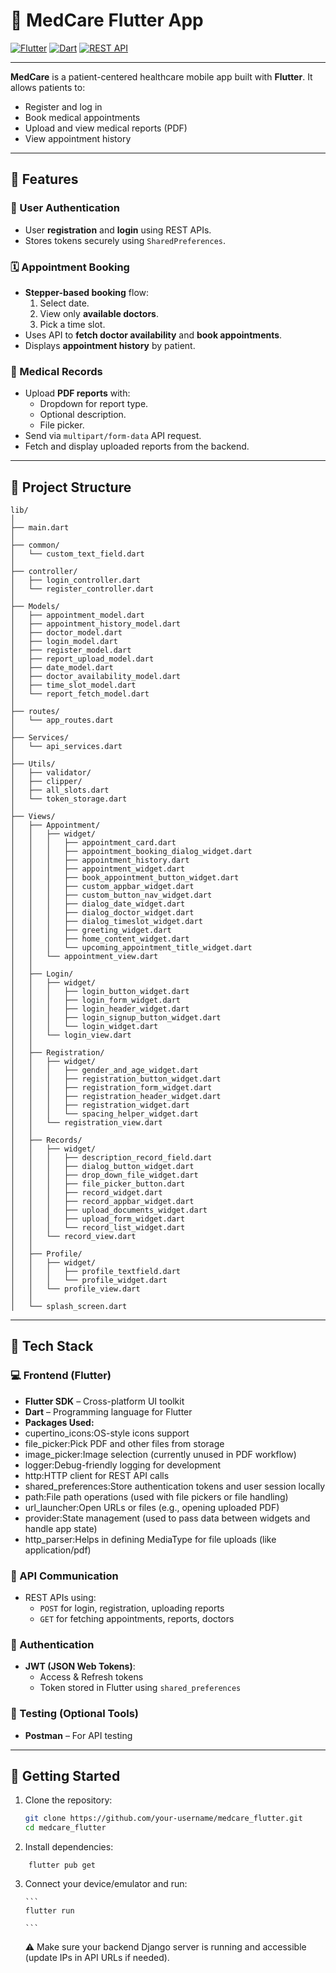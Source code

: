 # 🏥 MedCare Flutter App

[![Flutter](https://img.shields.io/badge/Flutter-02569B?style=for-the-badge&logo=flutter&logoColor=white)](https://flutter.dev)
[![Dart](https://img.shields.io/badge/Dart-0175C2?style=for-the-badge&logo=dart&logoColor=white)](https://dart.dev)
[![REST API](https://img.shields.io/badge/REST%20API-FF6C37?style=for-the-badge&logo=api&logoColor=white)]()

---
**MedCare** is a patient-centered healthcare mobile app built with **Flutter**. It allows patients to:
- Register and log in
- Book medical appointments
- Upload and view medical reports (PDF)
- View appointment history

---

## 📲 Features

### 👤 User Authentication

- User **registration** and **login** using REST APIs.
- Stores tokens securely using `SharedPreferences`.

### 🗓️ Appointment Booking

- **Stepper-based booking** flow:
  1. Select date.
  2. View only **available doctors**.
  3. Pick a time slot.
- Uses API to **fetch doctor availability** and **book appointments**.
- Displays **appointment history** by patient.

### 📄 Medical Records

- Upload **PDF reports** with:
  - Dropdown for report type.
  - Optional description.
  - File picker.
- Send via `multipart/form-data` API request.
- Fetch and display uploaded reports from the backend.

---

## 🧱 Project Structure

```
lib/
│
├── main.dart
│
├── common/
│   └── custom_text_field.dart
│
├── controller/
│   ├── login_controller.dart
│   └── register_controller.dart
│
├── Models/
│   ├── appointment_model.dart
│   ├── appointment_history_model.dart
│   ├── doctor_model.dart
│   ├── login_model.dart
│   ├── register_model.dart
│   ├── report_upload_model.dart
│   ├── date_model.dart
│   ├── doctor_availability_model.dart
│   ├── time_slot_model.dart
│   └── report_fetch_model.dart
│
├── routes/
│   └── app_routes.dart
│
├── Services/
│   └── api_services.dart
│
├── Utils/
│   ├── validator/
│   ├── clipper/
│   ├── all_slots.dart
│   └── token_storage.dart
│
├── Views/
│   ├── Appointment/
│   │   ├── widget/
│   │   │   ├── appointment_card.dart
│   │   │   ├── appointment_booking_dialog_widget.dart
│   │   │   ├── appointment_history.dart
│   │   │   ├── appointment_widget.dart
│   │   │   ├── book_appointment_button_widget.dart
│   │   │   ├── custom_appbar_widget.dart
│   │   │   ├── custom_button_nav_widget.dart
│   │   │   ├── dialog_date_widget.dart
│   │   │   ├── dialog_doctor_widget.dart
│   │   │   ├── dialog_timeslot_widget.dart
│   │   │   ├── greeting_widget.dart
│   │   │   ├── home_content_widget.dart
│   │   │   └── upcoming_appointment_title_widget.dart
│   │   └── appointment_view.dart
│   │
│   ├── Login/
│   │   ├── widget/
│   │   │   ├── login_button_widget.dart
│   │   │   ├── login_form_widget.dart
│   │   │   ├── login_header_widget.dart
│   │   │   ├── login_signup_button_widget.dart
│   │   │   └── login_widget.dart
│   │   └── login_view.dart
│   │
│   ├── Registration/
│   │   ├── widget/
│   │   │   ├── gender_and_age_widget.dart
│   │   │   ├── registration_button_widget.dart
│   │   │   ├── registration_form_widget.dart
│   │   │   ├── registration_header_widget.dart
│   │   │   ├── registration_widget.dart
│   │   │   └── spacing_helper_widget.dart
│   │   └── registration_view.dart
│   │
│   ├── Records/
│   │   ├── widget/
│   │   │   ├── description_record_field.dart
│   │   │   ├── dialog_button_widget.dart
│   │   │   ├── drop_down_file_widget.dart
│   │   │   ├── file_picker_button.dart
│   │   │   ├── record_widget.dart
│   │   │   ├── record_appbar_widget.dart
│   │   │   ├── upload_documents_widget.dart
│   │   │   ├── upload_form_widget.dart
│   │   │   └── record_list_widget.dart
│   │   └── record_view.dart
│   │
│   ├── Profile/
│   │   ├── widget/
│   │   │   ├── profile_textfield.dart
│   │   │   └── profile_widget.dart
│   │   └── profile_view.dart
│   │
│   └── splash_screen.dart

```

---

## 🧰 Tech Stack

### 💻 Frontend (Flutter)

- **Flutter SDK** – Cross-platform UI toolkit
- **Dart** – Programming language for Flutter
- **Packages Used:**
- cupertino_icons:OS-style icons support
- file_picker:Pick PDF and other files from storage
- image_picker:Image selection (currently unused in PDF workflow)
- logger:Debug-friendly logging for development
- http:HTTP client for REST API calls
- shared_preferences:Store authentication tokens and user session locally
- path:File path operations (used with file pickers or file handling)
- url_launcher:Open URLs or files (e.g., opening uploaded PDF)
- provider:State management (used to pass data between widgets and handle app state)
- http_parser:Helps in defining MediaType for file uploads (like application/pdf)


### 📡 API Communication

- REST APIs using:
  - `POST` for login, registration, uploading reports
  - `GET` for fetching appointments, reports, doctors

### 🔐 Authentication

- **JWT (JSON Web Tokens)**:
  - Access & Refresh tokens
  - Token stored in Flutter using `shared_preferences`

### 🧪 Testing (Optional Tools)
- **Postman** – For API testing

---

## 🚀 Getting Started

1. Clone the repository:

   ```bash
   git clone https://github.com/your-username/medcare_flutter.git
   cd medcare_flutter

   ```

2. Install dependencies:

```
    flutter pub get
```

3.  Connect your device/emulator and run:

        ```
        flutter run

        ```

    ⚠️ Make sure your backend Django server is running and accessible (update IPs in API URLs if needed).

